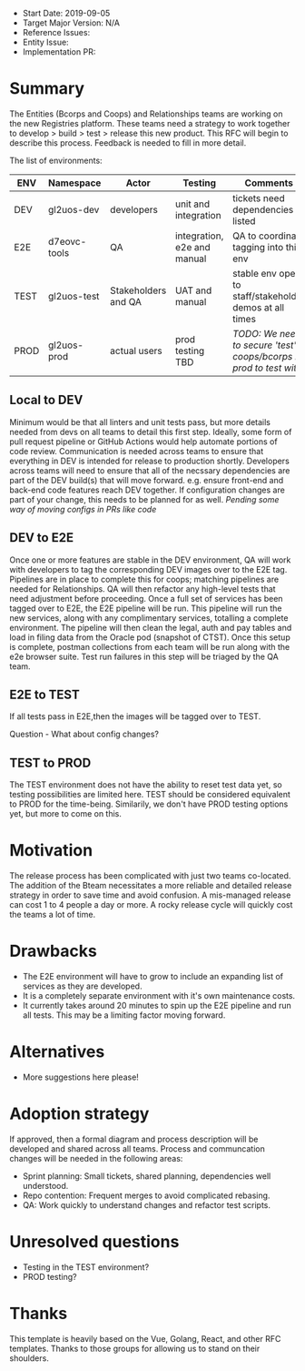- Start Date: 2019-09-05
- Target Major Version: N/A
- Reference Issues:
- Entity Issue:
- Implementation PR:

# Summary

The Entities (Bcorps and Coops) and Relationships teams are working on the new Registries platform. These teams need a strategy to work together to develop > build > test > release this new product. This RFC will begin to describe this process. Feedback is needed to fill in more detail.

The list of environments:

ENV|Namespace | Actor | Testing | Comments
---|----|---|---|---
DEV | gl2uos-dev| developers | unit and integration | tickets need dependencies listed
E2E | d7eovc-tools | QA | integration, e2e and manual | QA to coordinate tagging into this env
TEST| gl2uos-test | Stakeholders and QA | UAT and manual | stable env open to staff/stakeholder demos at all times
PROD| gl2uos-prod | actual users | prod testing TBD | *TODO: We need to secure 'test' coops/bcorps in prod to test with*

## Local to DEV

Minimum would be that all linters and unit tests pass, but more details needed from devs on all teams to detail this first step. Ideally, some form of pull request pipeline or GitHub Actions would help automate portions of code review. Communication is needed across teams to ensure that everything in DEV is intended for release to production shortly. Developers across teams will need to ensure that all of the necssary dependencies are part of the DEV build(s) that will move forward. e.g. ensure front-end and back-end code features reach DEV together.
If configuration changes are part of your change, this needs to be planned for as well. *Pending some way of moving configs in PRs like code*

## DEV to E2E

Once one or more features are stable in the DEV environment, QA will work with developers to tag the corresponding DEV images over to the E2E tag. Pipelines are in place to complete this for coops; matching pipelines are needed for Relationships.
QA will then refactor any high-level tests that need adjustment before proceeding.
Once a full set of services has been tagged over to E2E, the E2E pipeline will be run. This pipeline will run the new services, along with any complimentary services, totalling a complete environment. The pipeline will then clean the legal, auth and pay tables and load in filing data from the Oracle pod (snapshot of CTST). Once this setup is complete, postman collections from each team will be run along with the e2e browser suite.
Test run failures in this step will be triaged by the QA team.

## E2E to TEST

If all tests pass in E2E,then the images will be tagged over to TEST.

Question - What about config changes?

## TEST to PROD

The TEST environment does not have the ability to reset test data yet, so testing possibilities are limited here. TEST should be considered equivalent to PROD for the time-being. Similarily, we don't have PROD testing options yet, but more to come on this.

# Motivation

The release process has been complicated with just two teams co-located. The addition of the Bteam necessitates a more reliable and detailed release strategy in order to save time and avoid confusion. A mis-managed release can cost 1 to 4 people a day or more. A rocky release cycle will quickly cost the teams a lot of time.

# Drawbacks

- The E2E environment will have to grow to include an expanding list of services as they are developed.
- It is a completely separate environment with it's own maintenance costs.
- It currently takes around 20 minutes to spin up the E2E pipeline and run all tests. This may be a limiting factor moving forward.

# Alternatives

- More suggestions here please!

# Adoption strategy

If approved, then a formal diagram and process description will be developed and shared across all teams. Process and communcation changes will be needed in the following areas:

- Sprint planning: Small tickets, shared planning, dependencies well understood.
- Repo contention: Frequent merges to avoid complicated rebasing.
- QA: Work quickly to understand changes and refactor test scripts. 

# Unresolved questions

- Testing in the TEST environment?
- PROD testing?

# Thanks

This template is heavily based on the Vue, Golang, React, and other RFC templates. Thanks to those groups for allowing us to stand on their shoulders.